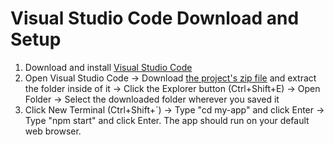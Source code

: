 # **Visual Studio Code Download and Setup**
1. Download and install [Visual Studio Code](https://code.visualstudio.com/download)
2. Open Visual Studio Code -> Download [the project's zip file](https://github.com/Paul-Nixon/Flashcard-Maker/archive/refs/heads/main.zip) and extract the folder inside of it -> Click the Explorer button (Ctrl+Shift+E) -> Open Folder -> Select the downloaded folder wherever you saved it
3. Click New Terminal (Ctrl+Shift+`) -> Type "cd my-app" and click Enter -> Type "npm start" and click Enter. The app should run on your default web browser.